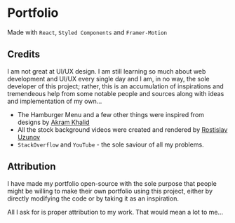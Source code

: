 # Portfolio

Made with `React`, `Styled Components` and `Framer-Motion`

## Credits

I am not great at UI/UX design. I am still learning so much about web development and UI/UX every single day and I am, in no way, the sole developer of this project; rather, this is an accumulation of inspirations and tremendeous help from some notable people and sources along with ideas and implementation of my own...

- The Hamburger Menu and a few other things were inspired from designs by [Akram Khalid](https://wrongakram.com/)
- All the stock background videos were created and rendered by [Rostislav Uzunov](https://www.pexels.com/@rostislav-uzunov-3145660)
- `StackOverflow` and `YouTube` - the sole saviour of all my problems.

## Attribution

I have made my portfolio open-source with the sole purpose that people might be willing to make their own portfolio using this project, either by directly modifying the code or by taking it as an inspiration.

All I ask for is proper attribution to my work. That would mean a lot to me...
